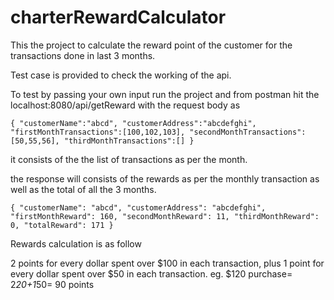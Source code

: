 # charterRewardCalculator

This the project to calculate the reward point of the customer for the transactions done in last 3 months.

Test case is provided to check the working of the api.

To test by passing your own input run the project and from postman hit the localhost:8080/api/getReward with the request body as

``{
	"customerName":"abcd",
	"customerAddress":"abcdefghi",
	"firstMonthTransactions":[100,102,103],
	"secondMonthTransactions":[50,55,56],
	"thirdMonthTransactions":[]
}``

it consists of the the list of transactions as per the month.

the response will consists of the rewards as per the monthly transaction as well as the total of all the 3 months.

``{
    "customerName": "abcd",
    "customerAddress": "abcdefghi",
    "firstMonthReward": 160,
    "secondMonthReward": 11,
    "thirdMonthReward": 0,
   "totalReward": 171
}``

Rewards calculation is as follow

2 points for every dollar spent over $100 in each transaction, plus 1 point for every dollar spent over $50 in each transaction.
eg. $120 purchase= 2*20+1*50= 90 points
